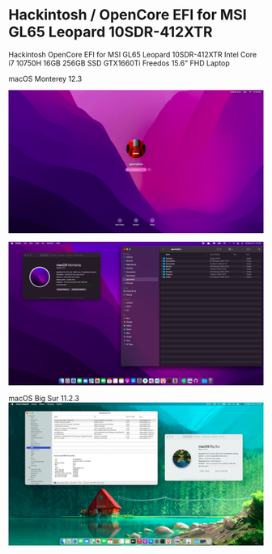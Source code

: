 # Hackintosh / OpenCore EFI for MSI GL65 Leopard 10SDR-412XTR
Hackintosh OpenCore EFI for MSI GL65 Leopard 10SDR-412XTR Intel Core i7 10750H 16GB 256GB SSD GTX1660Ti Freedos 15.6" FHD Laptop

macOS Monterey 12.3 

![macOS Monterey 12.3 OpenCore EFI for MSI GL65 Leopard 10SDR-412XTR](https://raw.githubusercontent.com/gencharitaci/Hackintosh-OpenCore-EFI-for-MSI-GL65-Leopard-10SDR-412XTR/main/LWScreenShot%202022-03-18%20at%204.59.02%20AM.png)

![macOS Monterey 12.3 OpenCore EFI for MSI GL65 Leopard 10SDR-412XTR](https://raw.githubusercontent.com/gencharitaci/Hackintosh-OpenCore-EFI-for-MSI-GL65-Leopard-10SDR-412XTR/main/Screen%20Shot%202022-03-18%20at%2005.02.32.png)

macOS Big Sur 11.2.3
![macOS Big Sur 11.2.3 OpenCore EFI for MSI GL65 Leopard 10SDR-412XTR](https://raw.githubusercontent.com/gencharitaci/Hackintosh-OpenCore-EFI-for-MSI-GL65-Leopard-10SDR-412XTR/main/ScreenShot_2021-04-02%2014.49.59.png)
